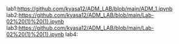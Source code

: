 lab1:https://github.com/kyasa12/ADM_LAB/blob/main/ADM_1.ipynb 
lab2:https://github.com/kyasa12/ADM_LAB/blob/main/Lab-02%20(1)%20(1).ipynb
lab3:https://github.com/kyasa12/ADM_LAB/blob/main/Lab-02%20(1)%20(1).ipynb
lab4:

